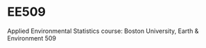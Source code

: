 EE509
=====

Applied Environmental Statistics course: Boston University, Earth &amp; Environment 509
